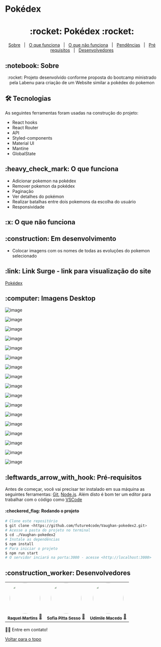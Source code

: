 # Pokédex
<h1 align="center" id="top">:rocket: Pokédex :rocket:</h1>

<p align="center">
  <a href="#sobre">Sobre</a> &#xa0; | &#xa0; 
  <a href="#funciona">O que funciona</a> &#xa0; | &#xa0;
  <a href="#nao-funciona">O que não funciona</a> &#xa0; | &#xa0;
  <a href="#pendente">Pendências</a> &#xa0; | &#xa0;
  <a href="#requisitos">Pré requisitos</a> &#xa0; | &#xa0;
  <a href="#desenvolvedores">Desenvolvedores</a>
</p>

<h2 id="sobre">:notebook: Sobre </h2>

<p align="center">:rocket: Projeto desenvolvido conforme proposta do bootcamp ministrado pela Labenu para criação de um Website similar a pokédex do pokemon</p>

<h2 id="tecnologias"> 🛠 Tecnologias </h2>

As seguintes ferramentas foram usadas na construção do projeto:

* React hooks
* React Router
* API
* Styled-components
* Material UI
* Mantine
* GlobalState

<h2 id="funciona">:heavy_check_mark: O que funciona</h2>

* Adicionar pokemon na pokédex
* Remover pokemon da pokédex
* Paginação
* Ver detalhes do pokémon
* Realizar batalhas entre dois pokemons da escolha do usuário
* Responsividade

<h2 id="nao-funciona">:x: O que não funciona</h2>


<h2 id="pendente">:construction: Em desenvolvimento</h2>

* Colocar imagens com os nomes de todas as evoluções do pokemon selecionado

<h2 id="link">:link: Link Surge - link para visualização do site</h2>
<a href="https://stiff-chalk.surge.sh/">Pokédex</a>
<h2 id="imagens">:computer: Imagens Desktop</h2>


![image](https://user-images.githubusercontent.com/94647334/157991248-7ca48c0c-beab-46b8-89bc-0a79a2bc4563.png)

![image](https://user-images.githubusercontent.com/94647334/157991378-4e44cc6d-c980-4d7d-86d4-75c07cc889aa.png)

![image](https://user-images.githubusercontent.com/94647334/157991524-1bf05aa7-a559-43f8-9762-89bc282a57fc.png)

![image](https://user-images.githubusercontent.com/94647334/157991940-b2738995-3f18-46be-8d51-c50aed255bc9.png)

![image](https://user-images.githubusercontent.com/94647334/157992018-da26308d-9271-4ba8-a8ea-d38577a1f9d7.png)

![image](https://user-images.githubusercontent.com/94647334/157992567-72b4635e-76d3-4604-aea8-01132794e889.png)

![image](https://user-images.githubusercontent.com/94647334/157992746-93a7a76a-1ebb-4d3c-887f-7ccbdbca069c.png)

![image](https://user-images.githubusercontent.com/94647334/157992885-bd21150d-44c0-45c8-9ba5-5504e6a54906.png)

![image](https://user-images.githubusercontent.com/94647334/157992926-365d2bc2-2c75-4b0a-9ad2-f71514c9ff31.png)

![image](https://user-images.githubusercontent.com/94647334/157993249-ecf28661-0260-4024-81e9-3604e3e6f490.png)

![image](https://user-images.githubusercontent.com/94647334/157993177-71009f8c-26cb-431e-9f7b-1b978ee8e113.png)

![image](https://user-images.githubusercontent.com/94647334/157993433-41b965f8-e7c8-479b-9b0c-6bb7974da3f1.png)

![image](https://user-images.githubusercontent.com/94647334/157993547-c3f96297-ad82-4473-adc1-c5c24f3b75e8.png)

![image](https://user-images.githubusercontent.com/94647334/157993619-5c934a89-9f4c-4e62-a826-80de1b40f2e3.png)

![image](https://user-images.githubusercontent.com/94647334/157993681-54895ccc-8f47-4627-a9c4-9c43eb747abf.png)

![image](https://user-images.githubusercontent.com/94647334/157993709-08a7d09d-b2e4-4bfd-8c26-0b1196455d74.png)

![image](https://user-images.githubusercontent.com/94647334/157993720-ea2960f7-0827-4ee8-b9ab-7c52ade68143.png)


<h2 id="requisitos">:leftwards_arrow_with_hook: Pré-requisitos</h2>

Antes de começar, você vai precisar ter instalado em sua máquina as seguintes ferramentas:
[Git](https://git-scm.com), [Node.js](https://nodejs.org/en/). 
Além disto é bom ter um editor para trabalhar com o código como [VSCode](https://code.visualstudio.com/)

<h4>:checkered_flag: Rodando o projeto </h4>

```bash
# Clone este repositório
$ git clone <https://github.com/future4code/Vaughan-pokedex2.git>
# Acesse a pasta do projeto no terminal
$ cd ./Vaughan-pokedex2
# Instale as dependências
$ npm install
# Para iniciar o projeto
$ npm run start
# O servidor inciará na porta:3000 - acesse <http://localhost:3000>
```

<h2 id="desenvolvedores">:construction_worker: Desenvolvedores</h2>

<table> 
<tr>

<td align="center"><a href="https://github.com/Raquelmms"><img style="border-radius: 50%" src="https://avatars.githubusercontent.com/u/85976494?v=4" width="100px" alt=""/>
 <br />
 <sub><b>Raquel Martins</b></sub></a> <a href="https://github.com/Raquelmms">🚀</a></td>

 <td align="center"><a href="https://github.com/SofiaPittaSesso"><img style="border-radius: 50%" src="https://avatars.githubusercontent.com/u/94647334?v=4" width="100px" alt=""/>
 <br />
 <sub><b>Sofia Pitta Sesso</b></sub></a> <a href="https://github.com/SofiaPittaSesso">🚀</a></td>


 <td align="center"><a href="https://github.com/udimile"><img style="border-radius: 50%" src="https://avatars.githubusercontent.com/u/76756821?v=4" width="100px" alt=""/>
 <br />
 <sub><b>Udimile Macedo</b></sub></a> <a href="https://github.com/udimile">🚀</a></td>


</tr>

</table>

👋🏽 Entre em contato!

<a href="#top">Voltar para o topo</a>
